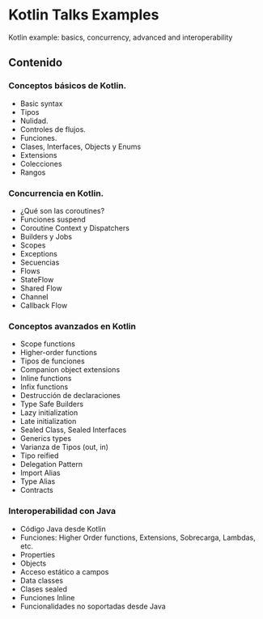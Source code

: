 # Kotlin Talks Examples
Kotlin example: basics, concurrency, advanced and interoperability 

## Contenido

### Conceptos básicos de Kotlin.

- Basic syntax
- Tipos
- Nulidad.
- Controles de flujos.
- Funciones.
- Clases, Interfaces, Objects y Enums
- Extensions
- Colecciones
- Rangos

### Concurrencia en Kotlin.

- ¿Qué son las coroutines?
- Funciones suspend
- Coroutine Context y Dispatchers
- Builders y Jobs
- Scopes
- Exceptions
- Secuencias
- Flows
- StateFlow
- Shared Flow
- Channel
- Callback Flow

### Conceptos avanzados en Kotlin

- Scope functions
- Higher-order functions
- Tipos de funciones
- Companion object extensions
- Inline functions
- Infix functions
- Destrucción de declaraciones
- Type Safe Builders
- Lazy initialization
- Late initialization
- Sealed  Class, Sealed Interfaces
- Generics types
- Varianza de Tipos (out, in)
- Tipo reified
- Delegation Pattern
- Import Alias
- Type Alias
- Contracts

### Interoperabilidad con Java

- Código Java desde Kotlin
- Funciones: Higher Order functions, Extensions, Sobrecarga, Lambdas, etc.
- Properties
- Objects
- Acceso estático a campos
- Data classes
- Clases sealed
- Funciones Inline
- Funcionalidades no soportadas desde Java
